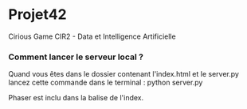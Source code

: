 # Projet42
Cirious Game CIR2 - Data et Intelligence Artificielle

### Comment lancer le serveur local ?
Quand vous êtes dans le dossier contenant l'index.html et le server.py lancez cette commande dans le terminal : python server.py

Phaser est inclu dans la balise <head> de l'index.
